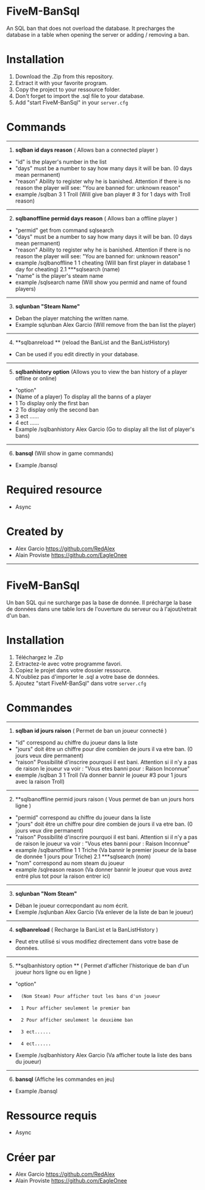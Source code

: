 
# FiveM-BanSql

An SQL ban that does not overload the database.
It precharges the database in a table when opening the server or adding / removing a ban.

# Installation
1. Download the .Zip from this repository.
2. Extract it with your favorite program.
3. Copy the project to your ressource folder.
4. Don't forget to import the .sql file to your database.
5. Add "start FiveM-BanSql" in your `server.cfg`

# Commands
___
1. **sqlban id days reason** (	Allows ban a connected player	)
 - "id" is the player's number in the list
 - "days" must be a number to say how many days it will be ban. (0 days mean permanent)
 - "reason" Ability to register why he is banished. Attention if there is no reason the player will see: "You are banned for: unknown reason"
 - example /sqlban 3 1 Troll (Will give ban player # 3 for 1 days with Troll reason)
___

2. **sqlbanoffline permid days reason** (	   Allows ban a offline player	  )
 - "permid" get from command sqlsearch
 - "days" must be a number to say how many days it will be ban. (0 days mean permanent)
 - "reason" Ability to register why he is banished. Attention if there is no reason the player will see: "You are banned for: unknown reason"
 - example /sqlbanoffline 1 1 cheating (Will ban first player in database 1 day for cheating)
2.1 ***sqlsearch (name)
 - "name" is the player's steam name
 - example /sqlsearch name (Will show you permid and name of found players)
___

3. **sqlunban "Steam Name"**
 - Deban the player matching the written name.
 - Example sqlunban Alex Garcio (Will remove from the ban list the player)
___

4. **sqlbanreload ** (reload the BanList and the BanListHistory)
  - Can be used if you edit directly in your database.
___

5. **sqlbanhistory option** (Allows you to view the ban history of a player offline or online)
- "option"
- (Name of a player) To display all the banns of a player
- 1 To display only the first ban
- 2 To display only the second ban
- 3 ect ......
- 4 ect ......
- Example /sqlbanhistory Alex Garcio (Go to display all the list of player's bans)
___

6. **bansql** (Will show in game commands)
- Example /bansql


# Required resource
- Async


# Created by
- Alex Garcio https://github.com/RedAlex
- Alain Proviste https://github.com/EagleOnee


___
# FiveM-BanSql

Un ban SQL qui ne surcharge pas la base de donnée.
Il précharge la base de données dans une table lors de l'ouverture du serveur ou à l'ajout/retrait d'un ban.

# Installation
1. Téléchargez le .Zip
2. Extractez-le avec votre programme favori.
3. Copiez le projet dans votre dossier ressource.
4. N'oubliez pas d'importer le .sql a votre base de données.
5. Ajoutez "start FiveM-BanSql" dans votre `server.cfg`


# Commandes
___
1. **sqlban id jours raison** (  Permet de ban un joueur connecté 	)
 -  "id" correspond au chiffre du joueur dans la liste
 -  "jours" doit être un chiffre pour dire combien de jours il va etre ban. (0 jours veux dire permanent)
 -  "raison" Possibilité d'inscrire pourquoi il est bani. Attention si il n'y a pas de raison le joueur va voir : "Vous etes banni pour : Raison Inconnue"
 -  exemple /sqlban 3 1 Troll (Va donner bannir le joueur #3 pour 1 jours avec la raison Troll)
___

2. **sqlbanoffline permid jours raison (	   Vous permet de ban un jours hors ligne	)
 -  "permid" correspond au chiffre du joueur dans la liste
 -  "jours" doit être un chiffre pour dire combien de jours il va etre ban. (0 jours veux dire permanent)
 -  "raison" Possibilité d'inscrire pourquoi il est bani. Attention si il n'y a pas de raison le joueur va voir : "Vous etes banni pour : Raison Inconnue"
 - example /sqlbanoffline 1 1 Triche (Va bannir le premier joueur de la base de donnée 1 jours pour Triche)
2.1 ***sqlsearch (nom)
 -  "nom" correspond au nom steam du joueur
 - example /sqlreason reason (Va donner bannir le joueur que vous avez entré plus tot pour la raison entrer ici)
___

3. **sqlunban "Nom Steam"**
 - Déban le joueur correcpondant au nom écrit.
 - Exemple /sqlunban Alex Garcio (Va enlever de la liste de ban le joueur)
___

4. **sqlbanreload** (   Recharge la BanList et la BanListHistory   )
  - Peut etre utilisé si vous modifiez directement dans votre base de données.
___

5. **sqlbanhistory option ** (	 Permet d'afficher l'historique de ban d'un joueur hors ligne ou en ligne	)
-   "option" 
-		(Nom Steam) Pour afficher tout les bans d'un joueur
-		1 Pour afficher seulement le premier ban
-		2 Pour afficher seulement le deuxième ban
-		3 ect......
-		4 ect......
-   Exemple /sqlbanhistory Alex Garcio (Va afficher toute la liste des bans du joueur)
___

6. **bansql** (Affiche les commandes en jeu)
- Example /bansql


# Ressource requis
- Async


# Créer par
- Alex Garcio https://github.com/RedAlex
- Alain Proviste https://github.com/EagleOnee
